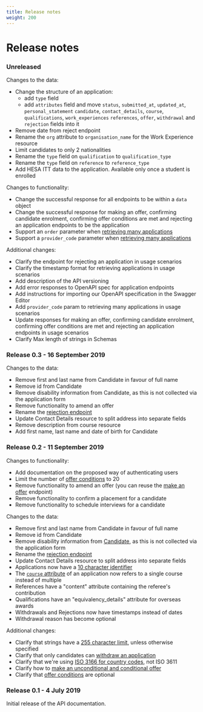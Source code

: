 ```yaml
---
title: Release notes
weight: 200
---
```


# Release notes

### Unreleased

Changes to the data:

- Change the structure of an application:
  - add `type` field
  - add `attributes` field and move `status`, `submitted_at`, `updated_at`, `personal_statement`
    `candidate`, `contact_details`, `course`, `qualifications`, `work_experiences`
    `references`, `offer`, `withdrawal` and `rejection` fields into it
- Remove date from reject endpoint
- Rename the `org` attribute to `organisation_name` for the Work Experience resource
- Limit candidates to only 2 nationalities
- Rename the `type` field on `qualification` to `qualification_type`
- Rename the `type` field on `reference` to `reference_type`
- Add HESA ITT data to the application. Available only once a student is enrolled

Changes to functionality:

- Change the successful response for all endpoints to be within a `data` object
- Change the successful response for making an offer, confirming candidate enrolment,
  confirming offer conditions are met and rejecting an application endpoints to be
  the application
- Support an `order` parameter when [retrieving many applications](/retrieve-many-applications)
- Support a `provider_code` parameter when [retrieving many applications](/retrieve-many-applications)

Additional changes:

- Clarify the endpoint for rejecting an application in usage scenarios
- Clarify the timestamp format for retrieving applications in usage scenarios
- Add description of the API versioning
- Add error responses to OpenAPI spec for application endpoints
- Add instructions for importing our OpenAPI specification in the Swagger Editor
- Add `provider_code` param to retrieving many applications in usage scenarios
- Update responses for making an offer, confirming candidate enrolment,
  confirming offer conditions are met and rejecting an application endpoints in usage scenarios
- Clarify Max length of strings in Schemas

### Release 0.3 - 16 September 2019

Changes to the data:

- Remove first and last name from Candidate in favour of full name
- Remove id from Candidate
- Remove disability information from Candidate, as this is not collected via the application form
- Remove functionality to amend an offer
- Rename the [rejection endpoint](/reject-an-application)
- Update Contact Details resource to split address into separate fields
- Remove description from course resource
- Add first name, last name and date of birth for Candidate

### Release 0.2 - 11 September 2019

Changes to functionality:

- Add documentation on the proposed way of authenticating users
- Limit the number of [offer conditions](/make-an-offer/#attributes) to 20
- Remove functionality to amend an offer (you can reuse the [make an offer](/make-an-offer/) endpoint)
- Remove functionality to confirm a placement for a candidate
- Remove functionality to schedule interviews for a candidate

Changes to the data:

- Remove first and last name from Candidate in favour of full name
- Remove id from Candidate
- Remove disability information from [Candidate](/resources-and-their-attributes/#candidate), as this is not collected via the application form
- Rename the [rejection endpoint](/reject-an-application)
- Update Contact Details resource to split address into separate fields
- Applications now have a [10 character identifier](/resources-and-their-attributes/#application)
- The [`course` attribute](/retrieve-a-single-application) of an application now refers to a single course instead of multiple
- References have a "content" attribute containing the referee's contribution
- Qualifications have an "equivalency_details" attribute for overseas awards
- Withdrawals and Rejections now have timestamps instead of dates
- Withdrawal reason has become optional

Additional changes:

- Clarify that strings have a [255 character limit](/resources-and-their-attributes/#strings), unless otherwise specified
- Clarify that only candidates can [withdraw an application](/resources-and-their-attributes/#withdrawal)
- Clarify that we're using [ISO 3166 for country codes](/#codes-and-reference-data), not ISO 3611
- Clarify how to [make an unconditional and conditional offer](/make-an-offer)
- Clarify that [offer conditions](/make-an-offer/#attributes) are optional

### Release 0.1 - 4 July 2019

Initial release of the API documentation.
